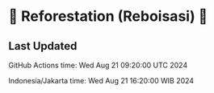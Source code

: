 
# 🌳 Reforestation (Reboisasi) 🌲

## Last Updated

GitHub Actions time: Wed Aug 21 09:20:00 UTC 2024

Indonesia/Jakarta time: Wed Aug 21 16:20:00 WIB 2024
